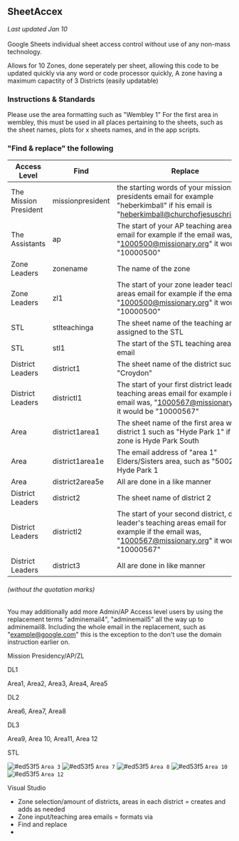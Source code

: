 ## SheetAccex

_Last updated Jan 10_ <br></br>
Google Sheets individual sheet access control without use of any non-mass technology.

Allows for 10 Zones, done seperately per sheet, allowing this code to be updated quickly via any word or code processor quickly, A zone having a maximum capactity of 3 Districts (easily updatable)

### Instructions & Standards
Please use the area formatting such as "Wembley 1" For the first area in wembley, this must be used in all places pertaining to the sheets, such as the sheet names, plots for x sheets names, and in the app scripts.

### "Find & replace" the following

| Access Level | Find  | Replace |
| ------------- | ------------- | ------------- |
| The Mission President | missionpresident  | the starting words of your mission presidents email for example "heberkimball" if his email is "heberkimball@churchofjesuschrist.org" |
| The Assistants | ap | The start of your AP teaching areas email for example if the email was, "1000500@missionary.org" it would be "10000500" |
| Zone Leaders | zonename | The name of the zone |
| Zone Leaders | zl1 | The start of your zone leader teaching areas email for example if the email was, "1000500@missionary.org" it would be "10000500" |
| STL | stlteachinga | The sheet name of the teaching area assigned to the STL |
| STL | stl1 | The start of the STL teaching areas email
| District Leaders | district1 | The sheet name of the district such as "Croydon" |
| District Leaders | districtl1 | The start of your first district leader's teaching areas email for example if the email was, "1000567@missionary.org" it would be "10000567" |
| Area | district1area1 | The sheet name of the first area within district 1 such as "Hyde Park 1" if the zone is Hyde Park South |
| Area | district1area1e | The email address of "area 1" Elders/Sisters area, such as "50023" for Hyde Park 1 |
| Area | district2area5e | All are done in a like manner |
| District Leaders | district2  | The sheet name of district 2 |
| District Leaders | districtl2 | The start of your second district, district leader's teaching areas email for example if the email was, "1000567@missionary.org" it would be "10000567" |
| District Leaders | district3 | All are done in like manner |

###### (without the quotation marks)
You may additionally add more Admin/AP Access level users by using the replacement terms "adminemail4", "adminemail5" all the way up to adminemail8. Including the whole email in the replacement, such as "example@google.com" this is the exception to the don't use the domain instruction earlier on.






Mission Presidency/AP/ZL

DL1

Area1, Area2, Area3, Area4, Area5

DL2

Area6, Area7, Area8

DL3

Area9, Area 10, Area11, Area 12

STL

![#ed53f5](https://placehold.co/15x15/ed53f5/ed53f5.png) `Area 3`
![#ed53f5](https://placehold.co/15x15/ed53f5/ed53f5.png) `Area 7`
![#ed53f5](https://placehold.co/15x15/ed53f5/ed53f5.png) `Area 8`
![#ed53f5](https://placehold.co/15x15/ed53f5/ed53f5.png) `Area 10`
![#ed53f5](https://placehold.co/15x15/ed53f5/ed53f5.png) `Area 12`








Visual Studio
- Zone selection/amount of districts, areas in each district = creates and adds as needed
- Zone input/teaching area emails = formats via
- Find and replace
- 

